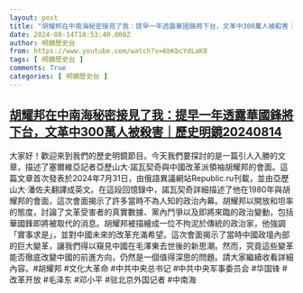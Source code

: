 ```yaml
---
layout: post
title: "胡耀邦在中南海秘密接見了我：提早一年透露華國鋒將下台，文革中300萬人被殺害｜歷史明鏡20240814"
date: 2024-08-14T18:53:40.000Z
author: 明鏡歷史台
from: https://www.youtube.com/watch?v=6bKbcYdLaK8
tags: [ 明鏡歷史台 ]
comments: True
categories: [ 明鏡歷史台 ]
---
```

<!--1723661620000-->
[胡耀邦在中南海秘密接見了我：提早一年透露華國鋒將下台，文革中300萬人被殺害｜歷史明鏡20240814](https://www.youtube.com/watch?v=6bKbcYdLaK8)
------

<div>
大家好！歡迎來到我們的歷史明鏡節目。今天我們要探討的是一篇引人入勝的文章，描述了塞爾維亞記者亞歷山大·諾瓦契奇與中國改革派領袖胡耀邦的會面。這篇文章首次發表於2024年7月31日，由俄語異議網站Republic.ru刊載，並由亞歷山大·潘佐夫翻譯成英文。在這段回憶錄中，諾瓦契奇詳細描述了他在1980年與胡耀邦的會面，這次會面揭示了許多當時不為人知的政治內幕。胡耀邦以開放和坦率的態度，討論了文革受害者的真實數據、黨內鬥爭以及即將來臨的政治變動，包括華國鋒即將被取代的消息。胡耀邦被描繪成一位不拘泥於傳統的政治家，他強調「實事求是」，並對中國未來的改革充滿希望。這次會面揭示了當時中國政壇內部的巨大變革，讓我們得以窺見中國在毛澤東去世後的新思潮。然而，究竟這些變革能否徹底改變中國的前進方向，仍然是一個值得深思的問題。請大家繼續收看詳細內容。#胡耀邦 #文化大革命 #中共中央总书记 #中共中央军事委员会 #华国锋 #改革开放 #毛泽东 #邓小平 #驻北京外国记者 #中南海
</div>

